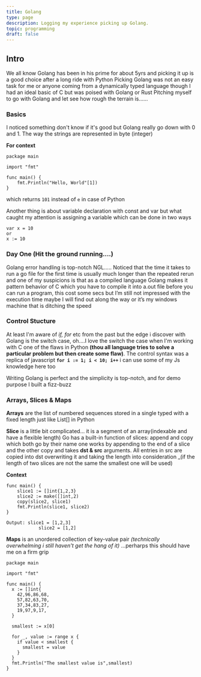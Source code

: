 ```yaml
---
title: Golang
type: page
description: Logging my experience picking up Golang.
topic: programming
draft: false
---
```


## Intro

We all know Golang has been in his prime for about 5yrs and
picking it up is a good choice after a long ride with Python Picking
Golang was not an easy task for me or anyone coming from a
dynamically typed language though I had an ideal basic of C but
was poised with Golang or Rust Pitching myself to go with Golang
and let see how rough the terrain is……

### Basics

I noticed something don't know if it's good but Golang really go down with 0 and 1.
The way the strings are represented in byte (integer)

**For context**

```
package main

import "fmt"

func main() {
    fmt.Println("Hello, World"[1])
}
```

which returns `101` instead of `e` in case of Python

Another thing is about variable declaration with const and var but what caught my attention is assigning a variable which can be done in two ways

```
var x = 10
or
x := 10
```

### Day One (Hit the ground running....)

Golang error handling is top-notch NGL….. Noticed that the time it
takes to run a go file for the first time is usually much longer than
the repeated rerun and one of my suspicions is that as a compiled
language Golang makes it pattern behavior of C which you have to
compile it into a.out file before you can run a program, this cost
some secs but I’m still not impressed with the execution time
maybe I will find out along the way or it’s my windows machine
that is ditching the speed

### Control Stucture

At least I'm aware of _if, for_ etc from the past but the edge i
discover with Golang is the switch case, oh....I love the switch
the case when I'm working with C one of the flaws in Python **(thou 
all language tries to solve a particular problem but then 
create some flaw)**. The control syntax was a replica of javascript
**`for i := 1; i < 10; i++`** i can use some of my Js knowledge here too 

Writing Golang is perfect and the simplicity is top-notch, and for 
demo purpose I built a fizz-buzz

### Arrays, Slices & Maps

**Arrays** are the list of numbered sequences stored in a single typed 
with a fixed length just like List[] in Python

**Slice** is a little bit complicated... it is a segment of an 
array(indexable and have a flexible length)
Go has a built-in function of slices:
append and copy which both go by their name one works by 
appending to the end of a slice and the other copy and takes
**dst & src** arguments. All entries in src are copied into dst
overwriting it and taking the length into consideration
_(if the length of two slices are not the same the smallest one
will be used)

**Context**
```
func main() {
    slice1 := []int{1,2,3}
    slice2 := make([]int,2)
    copy(slice2, slice1)
    fmt.Println(slice1, slice2)
}

Output: slice1 = [1,2,3]
            slice2 = [1,2]
```
**Maps** is an unordered collection of key-value pair
_(technically overwhelming i still haven't get the hang of it)_
...perharps this should have me on a firm grip

```
package main

import "fmt"

func main() {
  x := []int{
    42,96,86,68,
    57,82,63,70,
    37,34,83,27,
    19,97,9,17,
  }

  smallest := x[0]

  for _, value := range x {
    if value < smallest {
      smallest = value
    }
  }
  fmt.Println("The smallest value is",smallest)
}
```
